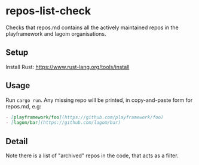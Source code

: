 # repos-list-check

Checks that repos.md contains all the actively maintained repos in the playframework and lagom organisations.

## Setup

Install Rust: <https://www.rust-lang.org/tools/install>

## Usage

Run `cargo run`.  Any missing repo will be printed, in copy-and-paste form for repos.md, e.g:

```markdown
- [playframework/foo](https://github.com/playframework/foo)
- [lagom/bar](https://github.com/lagom/bar)
```

## Detail

Note there is a list of "archived" repos in the code, that acts as a filter.
